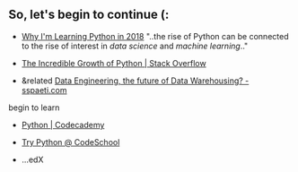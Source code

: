 ## So, let's begin to continue (:
- [Why I'm Learning Python in 2018](http://news.codecademy.com/why-learn-python/)
"..the rise of Python can be connected to the rise of interest in _data science_ and _machine learning_.."

- [The Incredible Growth of Python | Stack Overflow](https://stackoverflow.blog/2017/09/06/incredible-growth-python/)

- &related [Data Engineering, the future of Data Warehousing? - sspaeti.com](https://www.sspaeti.com/blog/data-engineering-the-future-of-data-warehousing/)

begin to learn 
- [Python | Codecademy](https://www.codecademy.com/en/tracks/python)

- [Try Python @ CodeSchool](https://www.codeschool.com/courses/try-python) 

- ...edX 
